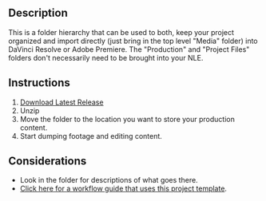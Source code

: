 ## Description
This is a folder hierarchy that can be used to both, keep your project organized and import directly (just bring in the top level "Media" folder) into DaVinci Resolve or Adobe Premiere. The "Production" and "Project Files" folders don't necessarily need to be brought into your NLE.

## Instructions
1. [Download Latest Release](https://github.com/lsuxrstudio/production-template/zipball/main)
2. Unzip
3. Move the folder to the location you want to store your production content.
4. Start dumping footage and editing content.

## Considerations
* Look in the folder for descriptions of what goes there.
* [Click here for a workflow guide that uses this project template](https://github.com/lsuxrstudio/xrstudioguides/tree/main/production-worflow).
